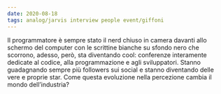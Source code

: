 ```yaml
---
date: 2020-08-18
tags: analog/jarvis interview people event/giffoni
---
```

Il programmatore è sempre stato il nerd chiuso in camera davanti allo schermo del computer con le scrittine bianche su sfondo nero che scorrono, adesso, però, sta diventando cool: conferenze interamente dedicate al codice, alla programmazione e agli sviluppatori. Stanno guadagnando sempre più followers sui social e stanno diventando delle vere e proprie star. Come questa evoluzione nella percezione cambia il mondo dell’industria?